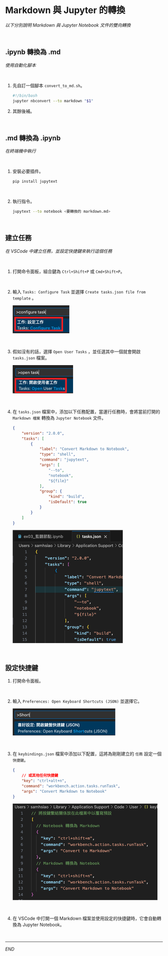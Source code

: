 # Markdown 與 Jupyter 的轉換

_以下分別說明 Markdown 與 Jupyter Notebook 文件的雙向轉換_

<br>

## .ipynb 轉換為 .md

_使用自動化腳本_

<br>

1. 先自訂一個腳本 `convert_to_md.sh`。

    ```sh
    #!/bin/bash
    jupyter nbconvert --to markdown "$1"
    ```

2. 其餘後補。

<br>

## .md 轉換為 .ipynb

_在終端機中執行_

<br>

1. 安裝必要插件。

    ```bash
    pip install jupytext
    ```

<br>

2. 執行指令。

    ```bash
    jupytext --to notebook <要轉換的 markdown.md>
    ```

<br>

## 建立任務

_在 VSCode 中建立任務，並設定快捷鍵來執行這個任務_

<br>

1. 打開命令面板，組合鍵為 `Ctrl+Shift+P` 或 `Cmd+Shift+P`。

<br>

2. 輸入 `Tasks: Configure Task` 並選擇 `Create tasks.json file from template` 。

    ![](images/img_12.png)

<br>

3. 假如沒有的話，選擇 `Open User Tasks` ，並任選其中一個就會開啟 `tasks.json` 檔案。

    ![](images/img_13.png)

<br>

4. 在 `tasks.json` 檔案中，添加以下任務配置，當運行任務時，會將當前打開的 `Markdown 檔案` 轉換為 `Jupyter Notebook` 文件。

    ```json
    {
        "version": "2.0.0",
        "tasks": [
            {
                "label": "Convert Markdown to Notebook",
                "type": "shell",
                "command": "jupytext",
                "args": [
                    "--to",
                    "notebook",
                    "${file}"
                ],
                "group": {
                    "kind": "build",
                    "isDefault": true
                }
            }
        ]
    }
    ```

    ![](images/img_14.png)

<br>

## 設定快捷鍵

1. 打開命令面板。

<br>

2. 輸入 `Preferences: Open Keyboard Shortcuts (JSON)` 並選擇它。

    ![](images/img_15.png)

<br>

3. 在 `keybindings.json` 檔案中添加以下配置，這將為剛剛建立的 `任務` 設定一個 `快捷鍵`。

    ```json
    {
        // 或其他任何快捷鍵
        "key": "ctrl+alt+n",
        "command": "workbench.action.tasks.runTask",
        "args": "Convert Markdown to Notebook"
    }
    ```

    ![](images/img_16.png)

<br>

4. 在 VSCode 中打開一個 Markdown 檔案並使用設定的快捷鍵時，它會自動轉換為 Jupyter Notebook。

<br>

___

_END_
